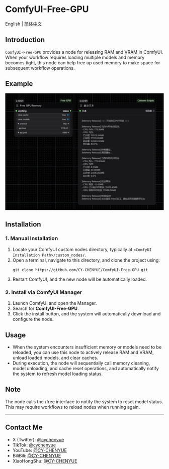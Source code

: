 # ComfyUI-Free-GPU

English | [简体中文](README.md)

## Introduction

`ComfyUI-Free-GPU` provides a node for releasing RAM and VRAM in ComfyUI.
When your workflow requires loading multiple models and memory becomes tight, this node can help free up used memory to make space for subsequent workflow operations.

## Example
![alt text](img/Snipaste_2025-02-16_21-20-00.png)


## Installation

### 1. Manual Installation

1. Locate your ComfyUI custom nodes directory, typically at `<ComfyUI Installation Path>/custom_nodes/`.
2. Open a terminal, navigate to this directory, and clone the project using:
   ```
   git clone https://github.com/CY-CHENYUE/ComfyUI-Free-GPU.git
   ```
3. Restart ComfyUI, and the new node will be automatically loaded.

### 2. Install via ComfyUI Manager

1. Launch ComfyUI and open the Manager.
2. Search for **ComfyUI-Free-GPU**.
3. Click the install button, and the system will automatically download and configure the node.

## Usage

- When the system encounters insufficient memory or models need to be reloaded, you can use this node to actively release RAM and VRAM, unload loaded models, and clear caches.
- During execution, the node will sequentially call memory cleaning, model unloading, and cache reset operations, and automatically notify the system to refresh model loading status.

## Note
The node calls the /free interface to notify the system to reset model status. This may require workflows to reload nodes when running again.


---

## Contact Me

- X (Twitter): [@cychenyue](https://x.com/cychenyue)
- TikTok: [@cychenyue](https://www.tiktok.com/@cychenyue)
- YouTube: [@CY-CHENYUE](https://www.youtube.com/@CY-CHENYUE)
- BiliBili: [@CY-CHENYUE](https://space.bilibili.com/402808950)
- XiaoHongShu: [@CY-CHENYUE](https://www.xiaohongshu.com/user/profile/6360e61f000000001f01bda0) 